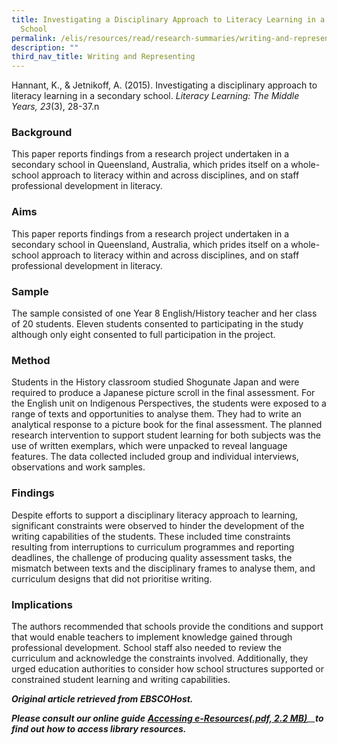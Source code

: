 ```yaml
---
title: Investigating a Disciplinary Approach to Literacy Learning in a Secondary
  School
permalink: /elis/resources/read/research-summaries/writing-and-representing/investigating-disciplinary-approach/
description: ""
third_nav_title: Writing and Representing
---
```

Hannant, K., & Jetnikoff, A. (2015). Investigating a disciplinary approach to literacy learning in a secondary school. _Literacy Learning: The Middle Years, 23_(3), 28-37.n

### Background

This paper reports findings from a research project undertaken in a secondary school in Queensland, Australia, which prides itself on a whole-school approach to literacy within and across disciplines, and on staff professional development in literacy.

### Aims

This paper reports findings from a research project undertaken in a secondary school in Queensland, Australia, which prides itself on a whole-school approach to literacy within and across disciplines, and on staff professional development in literacy.

### Sample

The sample consisted of one Year 8 English/History teacher and her class of 20 students. Eleven students consented to participating in the study although only eight consented to full participation in the project.

### Method

Students in the History classroom studied Shogunate Japan and were required to produce a Japanese picture scroll in the final assessment. For the English unit on Indigenous Perspectives, the students were exposed to a range of texts and opportunities to analyse them. They had to write an analytical response to a picture book for the final assessment. The planned research intervention to support student learning for both subjects was the use of written exemplars, which were unpacked to reveal language features. The data collected included group and individual interviews, observations and work samples.

### Findings

Despite efforts to support a disciplinary literacy approach to learning, significant constraints were observed to hinder the development of the writing capabilities of the students. These included time constraints resulting from interruptions to curriculum programmes and reporting deadlines, the challenge of producing quality assessment tasks, the mismatch between texts and the disciplinary frames to analyse them, and curriculum designs that did not prioritise writing.

### Implications

The authors recommended that schools provide the conditions and support that would enable teachers to implement knowledge gained through professional development. School staff also needed to review the curriculum and acknowledge the constraints involved. Additionally, they urged education authorities to consider how school structures supported or constrained student learning and writing capabilities.


_**Original article retrieved from EBSCOHost.**_ 

_**Please consult our online guide**_ _**[Accessing e-Resources(.pdf, 2.2 MB)](https://academyofsingaporeteachers-moe-edu-sg-admin.cwp.sg/elis/resources/read/research-summaries/writing-and-representing/18e45074-6b1b-4ac7-811f-1a8da16c4f81 "Accessing e-Resources")**__**to find out how to access library resources.**_